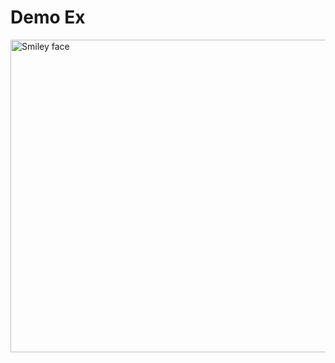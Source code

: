 <!DOCTYPE html>
<html lang="en">
    <head>
        <meta charset="UTF-8">
        <meta name="viewport" content="width=device-width, initial-scale=1">
        <link href="css/style.css" rel="stylesheet">
    </head>
    <body>
        <h1 >Demo Ex </h1>
        <img src="https://media.giphy.com/media/xUPGcAIroCqaZles3m/giphy.gif" alt="Smiley face" height="500" width="1024">
    </body>
</html>
